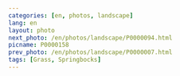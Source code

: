 ```yaml
---
categories: [en, photos, landscape]
lang: en
layout: photo
next_photo: /en/photos/landscape/P0000094.html
picname: P0000158
prev_photo: /en/photos/landscape/P0000007.html
tags: [Grass, Springbocks]
---
```

